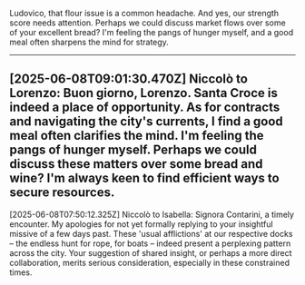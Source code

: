 Ludovico, that flour issue is a common headache. And yes, our strength score needs attention. Perhaps we could discuss market flows over some of your excellent bread? I'm feeling the pangs of hunger myself, and a good meal often sharpens the mind for strategy.

---
[2025-06-08T09:01:30.470Z] Niccolò to Lorenzo: Buon giorno, Lorenzo. Santa Croce is indeed a place of opportunity. As for contracts and navigating the city's currents, I find a good meal often clarifies the mind. I'm feeling the pangs of hunger myself. Perhaps we could discuss these matters over some bread and wine? I'm always keen to find efficient ways to secure resources.
---
[2025-06-08T07:50:12.325Z] Niccolò to Isabella: Signora Contarini, a timely encounter. My apologies for not yet formally replying to your insightful missive of a few days past. These 'usual afflictions' at our respective docks – the endless hunt for rope, for boats – indeed present a perplexing pattern across the city. Your suggestion of shared insight, or perhaps a more direct collaboration, merits serious consideration, especially in these constrained times.
